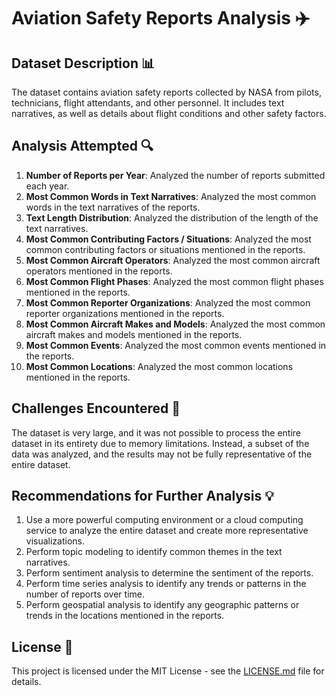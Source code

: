# Aviation Safety Reports Analysis ✈️

## Dataset Description 📊

The dataset contains aviation safety reports collected by NASA from pilots, technicians, flight attendants, and other personnel. It includes text narratives, as well as details about flight conditions and other safety factors.

## Analysis Attempted 🔍

1. **Number of Reports per Year**: Analyzed the number of reports submitted each year.
2. **Most Common Words in Text Narratives**: Analyzed the most common words in the text narratives of the reports.
3. **Text Length Distribution**: Analyzed the distribution of the length of the text narratives.
4. **Most Common Contributing Factors / Situations**: Analyzed the most common contributing factors or situations mentioned in the reports.
5. **Most Common Aircraft Operators**: Analyzed the most common aircraft operators mentioned in the reports.
6. **Most Common Flight Phases**: Analyzed the most common flight phases mentioned in the reports.
7. **Most Common Reporter Organizations**: Analyzed the most common reporter organizations mentioned in the reports.
8. **Most Common Aircraft Makes and Models**: Analyzed the most common aircraft makes and models mentioned in the reports.
9. **Most Common Events**: Analyzed the most common events mentioned in the reports.
10. **Most Common Locations**: Analyzed the most common locations mentioned in the reports.

## Challenges Encountered 🚧

The dataset is very large, and it was not possible to process the entire dataset in its entirety due to memory limitations. Instead, a subset of the data was analyzed, and the results may not be fully representative of the entire dataset.

## Recommendations for Further Analysis 💡

1. Use a more powerful computing environment or a cloud computing service to analyze the entire dataset and create more representative visualizations.
2. Perform topic modeling to identify common themes in the text narratives.
3. Perform sentiment analysis to determine the sentiment of the reports.
4. Perform time series analysis to identify any trends or patterns in the number of reports over time.
5. Perform geospatial analysis to identify any geographic patterns or trends in the locations mentioned in the reports.

## License 📜

This project is licensed under the MIT License - see the [LICENSE.md](LICENSE.md) file for details.
